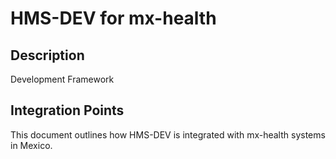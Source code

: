# HMS-DEV for mx-health

## Description

Development Framework

## Integration Points

This document outlines how HMS-DEV is integrated with mx-health systems in Mexico.
